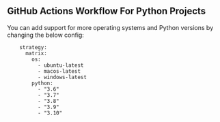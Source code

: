 ## GitHub Actions Workflow For Python Projects

You can add support for more operating systems and Python versions by changing the below config:

```
    strategy:
      matrix:
        os:
          - ubuntu-latest
          - macos-latest
          - windows-latest
        python:
          - "3.6"
          - "3.7"
          - "3.8"
          - "3.9"
          - "3.10"
```